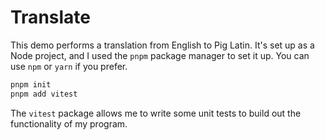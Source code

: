 # Translate

This demo performs a translation from English to Pig Latin. It's set up as a Node project, and I used the `pnpm` package manager to set it up. You can use `npm` or `yarn` if you prefer.

```powershell
pnpm init
pnpm add vitest
```

The `vitest` package allows me to write some unit tests to build out the functionality of my program.

